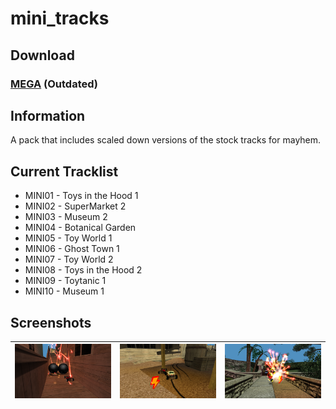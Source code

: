 # mini_tracks

## Download

### [MEGA](https://mega.nz/file/59xRgD6L#_fDfVjJ8CTtweKzWyBOabzAZnG62hruXEALhDRTYpeY) (Outdated)

## Information

A pack that includes scaled down versions of the stock tracks for mayhem. 

## Current Tracklist

- MINI01 - Toys in the Hood 1
- MINI02 - SuperMarket 2
- MINI03 - Museum 2
- MINI04 - Botanical Garden
- MINI05 - Toy World 1
- MINI06 - Ghost Town 1
- MINI07 - Toy World 2
- MINI08 - Toys in the Hood 2
- MINI09 - Toytanic 1
- MINI10 - Museum 1

## Screenshots

| ![](readme/screenshot_2020-08-29_19-15-50.png)|![](readme/screenshot_2020-08-29_19-14-15.jpg) | ![](readme/screenshot_2020-08-29_16-12-46.jpg) |
|-|-|-|

